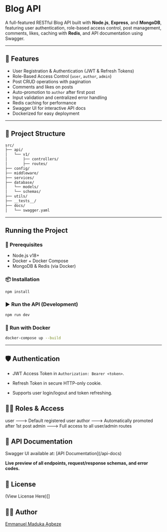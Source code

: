 # Blog API

A full-featured RESTful Blog API built with **Node.js**, **Express**, and **MongoDB**, featuring user authentication, role-based access control, post management, comments, likes, caching with **Redis**, and API documentation using Swagger.

---

## 🚀 Features

- User Registration & Authentication (JWT & Refresh Tokens)
- Role-Based Access Control (`user`, `author`, `admin`)
- Post CRUD operations with pagination
- Comments and likes on posts
- Auto-promotion to `author` after first post
- Input validation and centralized error handling
- Redis caching for performance
- Swagger UI for interactive API docs
- Dockerized for easy deployment

---

## 📁 Project Structure

```bash
src/
├── api/
│   └── v1/
│       ├── controllers/
│       ├── routes/
├── config/
├── middleware/
├── services/
├── database/
│   └── models/
│   └── schemas/
├── utils/
├── __tests__/
├── docs/
│   └── swagger.yaml
```

---

## Running the Project

### 🔧 Prerequisites

- Node.js v18+
- Docker + Docker Compose
- MongoDB & Redis (via Docker)

### 📦 Installation

```bash
npm install
```

### ▶️ Run the API (Development)

```bash
npm run dev
```

### 🐳 Run with Docker

```bash
docker-compose up --build
```

---

## 🛡️ Authentication

- JWT Access Token in `Authorization: Bearer <token>`.

- Refresh Token in secure HTTP-only cookie.

- Supports user login/logout and token refreshing.

## 🧑‍💻 Roles & Access

user ---> Default registered user
author ---> Automatically promoted after 1st post
admin ---> Full access to all user/admin routes

## 📄 API Documentation

Swagger UI available at: [API Documentation](<domain>/api-docs)

**Live preview of all endpoints, request/response schemas, and error codes.**

## 📝 License

(View License Here)[]

## 👨‍🏫 Author

[Emmanuel Maduka Agbeze](https://github.com/EmmanuelM-A)
